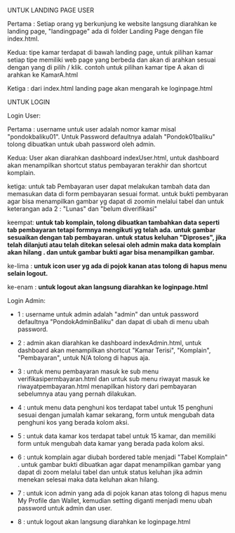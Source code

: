 
UNTUK LANDING PAGE USER

Pertama : Setiap orang yg berkunjung ke website langsung diarahkan ke landing page, "landingpage" ada di folder Landing Page dengan file
index.html.

Kedua: tipe kamar terdapat di bawah landing page, untuk pilihan kamar setiap tipe memiliki web page yang berbeda
dan akan di arahkan sesuai dengan yang di pilih / klik. contoh untuk pilihan kamar tipe A akan di arahkan ke KamarA.html

Ketiga : dari index.html landing page akan mengarah ke loginpage.html

UNTUK LOGIN

Login User:

Pertama : username untuk user adalah nomor kamar misal "pondokbaliku01". Untuk Password defaultnya adalah "Pondok01baliku" tolong dibuatkan
untuk ubah password oleh admin.

Kedua: User akan diarahkan dashboard indexUser.html, untuk dashboard akan menampilkan shortcut status pembayaran terakhir
dan shortcut komplain.

ketiga: untuk tab Pembayaran user dapat melakukan tambah data dan memasukan data di form pembayaran sesuai format.
untuk bukti pembyaran agar bisa menampilkan gambar yg dapat di zoomin melalui tabel dan untuk keterangan
ada 2 : "Lunas" dan "belum diverifikasi"

keempat: **untuk tab komplain, tolong dibuatkan tambahkan data seperti tab pembayaran tetapi formnya mengikuti yg telah
ada. untuk gambar sesuaikan dengan tab pembayaran. untuk status keluhan "Diproses", jika telah dilanjuti atau telah ditekan selesai oleh admin
maka data komplain akan hilang . dan untuk gambar bukti agar  bisa menampilkan gambar.**

ke-lima : **untuk icon user yg ada di pojok kanan atas tolong di hapus menu selain logout.**

ke-enam : **untuk logout akan langsung diarahkan ke loginpage.html**

Login Admin:
- 1 : username untuk admin adalah "admin" dan untuk password defaultnya "PondokAdminBaliku" dan dapat di ubah di menu ubah password.


- 2 : admin akan diarahkan ke dashboard indexAdmin.html, untuk dashboard akan menampilkan shortcut "Kamar Terisi", "Komplain", "Pembayaran", untuk N/A tolong di hapus aja.


- 3 : untuk menu pembayaran masuk ke sub menu verifikasipermbayaran.html dan untuk sub menu riwayat masuk ke riwayatpembayaran.html menapilkan history dari pembayaran sebelumnya
atau yang pernah dilakukan.


- 4 : untuk menu data penghuni kos terdapat tabel untuk 15 penghuni sesuai dengan jumalah kamar sekarang, form untuk mengubah data penghuni kos yang berada kolom aksi.


- 5 : untuk data kamar kos terdapat tabel untuk 15 kamar, dan memiliki form untuk mengubah data kamar yang berada pada kolom aksi.


- 6 : untuk komplain agar diubah bordered table menjadi "Tabel Komplain" . untuk gambar bukti dibuatkan agar dapat menampilkan gambar yang dapat di zoom
melalui tabel dan untuk status keluhan jika admin menekan selesai maka data keluhan akan hilang.


- 7 :  untuk icon admin yang ada di pojok kanan atas tolong di hapus menu My Profile dan Wallet, kemudian setting diganti menjadi menu ubah password untuk admin dan user.


- 8 : untuk logout akan langsung diarahkan ke loginpage.html

